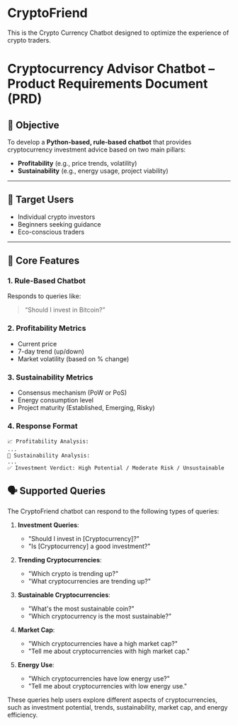 # CryptoFriend
This is the Crypto Currency Chatbot designed to optimize the experience of crypto traders.

# Cryptocurrency Advisor Chatbot – Product Requirements Document (PRD)

## 🎯 Objective
To develop a **Python-based, rule-based chatbot** that provides cryptocurrency investment advice based on two main pillars:
- **Profitability** (e.g., price trends, volatility)
- **Sustainability** (e.g., energy usage, project viability)

---

## 👤 Target Users
- Individual crypto investors
- Beginners seeking guidance
- Eco-conscious traders

---

## 🧠 Core Features

### 1. Rule-Based Chatbot
Responds to queries like:
> “Should I invest in Bitcoin?”

### 2. Profitability Metrics
- Current price
- 7-day trend (up/down)
- Market volatility (based on % change)

### 3. Sustainability Metrics
- Consensus mechanism (PoW or PoS)
- Energy consumption level
- Project maturity (Established, Emerging, Risky)

### 4. Response Format
```text
📈 Profitability Analysis:
...
🌱 Sustainability Analysis:
...
✅ Investment Verdict: High Potential / Moderate Risk / Unsustainable

```

## 🗣️ Supported Queries

The CryptoFriend chatbot can respond to the following types of queries:

1. **Investment Queries**:
   - "Should I invest in [Cryptocurrency]?"
   - "Is [Cryptocurrency] a good investment?"

2. **Trending Cryptocurrencies**:
   - "Which crypto is trending up?"
   - "What cryptocurrencies are trending up?"

3. **Sustainable Cryptocurrencies**:
   - "What's the most sustainable coin?"
   - "Which cryptocurrency is the most sustainable?"

4. **Market Cap**:
   - "Which cryptocurrencies have a high market cap?"
   - "Tell me about cryptocurrencies with high market cap."

5. **Energy Use**:
   - "Which cryptocurrencies have low energy use?"
   - "Tell me about cryptocurrencies with low energy use."

These queries help users explore different aspects of cryptocurrencies, such as investment potential, trends, sustainability, market cap, and energy efficiency.
